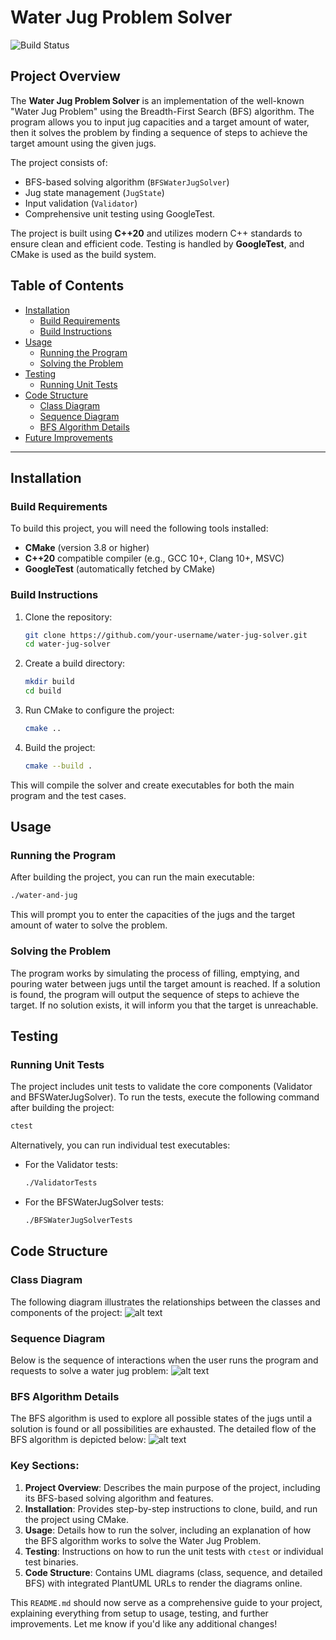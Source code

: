 # Water Jug Problem Solver

![Build Status](https://github.com/ghost000/water-and-jug/actions/workflows/build.yml/badge.svg)

## Project Overview

The **Water Jug Problem Solver** is an implementation of the well-known "Water Jug Problem" using the Breadth-First Search (BFS) algorithm. The program allows you to input jug capacities and a target amount of water, then it solves the problem by finding a sequence of steps to achieve the target amount using the given jugs. 

The project consists of:
- BFS-based solving algorithm (`BFSWaterJugSolver`)
- Jug state management (`JugState`)
- Input validation (`Validator`)
- Comprehensive unit testing using GoogleTest.

The project is built using **C++20** and utilizes modern C++ standards to ensure clean and efficient code. Testing is handled by **GoogleTest**, and CMake is used as the build system.

## Table of Contents

- [Installation](#installation)
  - [Build Requirements](#build-requirements)
  - [Build Instructions](#build-instructions)
- [Usage](#usage)
  - [Running the Program](#running-the-program)
  - [Solving the Problem](#solving-the-problem)
- [Testing](#testing)
  - [Running Unit Tests](#running-unit-tests)
- [Code Structure](#code-structure)
  - [Class Diagram](#class-diagram)
  - [Sequence Diagram](#sequence-diagram)
  - [BFS Algorithm Details](#bfs-algorithm-details)
- [Future Improvements](#future-improvements)

---

## Installation

### Build Requirements

To build this project, you will need the following tools installed:

- **CMake** (version 3.8 or higher)
- **C++20** compatible compiler (e.g., GCC 10+, Clang 10+, MSVC)
- **GoogleTest** (automatically fetched by CMake)

### Build Instructions

1. Clone the repository:
   ```bash
   git clone https://github.com/your-username/water-jug-solver.git
   cd water-jug-solver 
   ```
2. Create a build directory:
   ```bash 
   mkdir build
   cd build
   ```
3. Run CMake to configure the project:
   ```bash 
   cmake ..
   ```
4. Build the project:
   ```bash 
   cmake --build .
   ```
 This will compile the solver and create executables for both the main program and the test cases.

## Usage

### Running the Program
After building the project, you can run the main executable:
   ```bash 
   ./water-and-jug
   ```

This will prompt you to enter the capacities of the jugs and the target amount of water to solve the problem.

### Solving the Problem
The program works by simulating the process of filling, emptying, and pouring water between jugs until the target amount is reached. If a solution is found, the program will output the sequence of steps to achieve the target. If no solution exists, it will inform you that the target is unreachable.

## Testing

### Running Unit Tests

The project includes unit tests to validate the core components (Validator and BFSWaterJugSolver). 
To run the tests, execute the following command after building the project:
   ```bash 
   ctest
   ```
Alternatively, you can run individual test executables:
- For the Validator tests:
   ```bash 
   ./ValidatorTests
   ```
- For the BFSWaterJugSolver tests:
   ```bash 
   ./BFSWaterJugSolverTests
   ```


## Code Structure

### Class Diagram
The following diagram illustrates the relationships between the classes and components of the project:
![alt text](classDiagram.png "Class Diagram")

### Sequence Diagram
Below is the sequence of interactions when the user runs the program and requests to solve a water jug problem:
![alt text](sequenceDiagram.png "Sequence Diagram")

### BFS Algorithm Details
The BFS algorithm is used to explore all possible states of the jugs until a solution is found or all possibilities are exhausted. The detailed flow of the BFS algorithm is depicted below:
![alt text](detailedOperationOfBFSAlgorithm.png "BFS Algorithm Detailed Sequence Diagram")

### Key Sections:
1. **Project Overview**: Describes the main purpose of the project, including its BFS-based solving algorithm and features.
2. **Installation**: Provides step-by-step instructions to clone, build, and run the project using CMake.
3. **Usage**: Details how to run the solver, including an explanation of how the BFS algorithm works to solve the Water Jug Problem.
4. **Testing**: Instructions on how to run the unit tests with `ctest` or individual test binaries.
5. **Code Structure**: Contains UML diagrams (class, sequence, and detailed BFS) with integrated PlantUML URLs to render the diagrams online.

This `README.md` should now serve as a comprehensive guide to your project, explaining everything from setup to usage, testing, and further improvements. Let me know if you'd like any additional changes!

